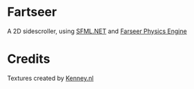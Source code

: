 # Fartseer
A 2D sidescroller, using [SFML.NET](http://www.sfml-dev.org) and [Farseer Physics Engine](https://farseerphysics.codeplex.com)

# Credits
Textures created by [Kenney.nl](http://kenney.nl/assets)
